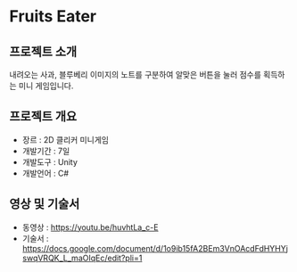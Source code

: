 # Fruits Eater

## 프로젝트 소개
내려오는 사과, 블루베리 이미지의 노트를 구분하여 알맞은 버튼을 눌러 점수를 획득하는 미니 게임입니다.

## 프로젝트 개요
 - 장르 : 2D 클리커 미니게임
 - 개발기간 : 7일
 - 개발도구 : Unity
 - 개발언어 : C#

## 영상 및 기술서
 - 동영상 : https://youtu.be/huvhtLa_c-E
 - 기술서 : https://docs.google.com/document/d/1o9ib15fA2BEm3VnOAcdFdHYHYjswqVRQK_L_maOIqEc/edit?pli=1
